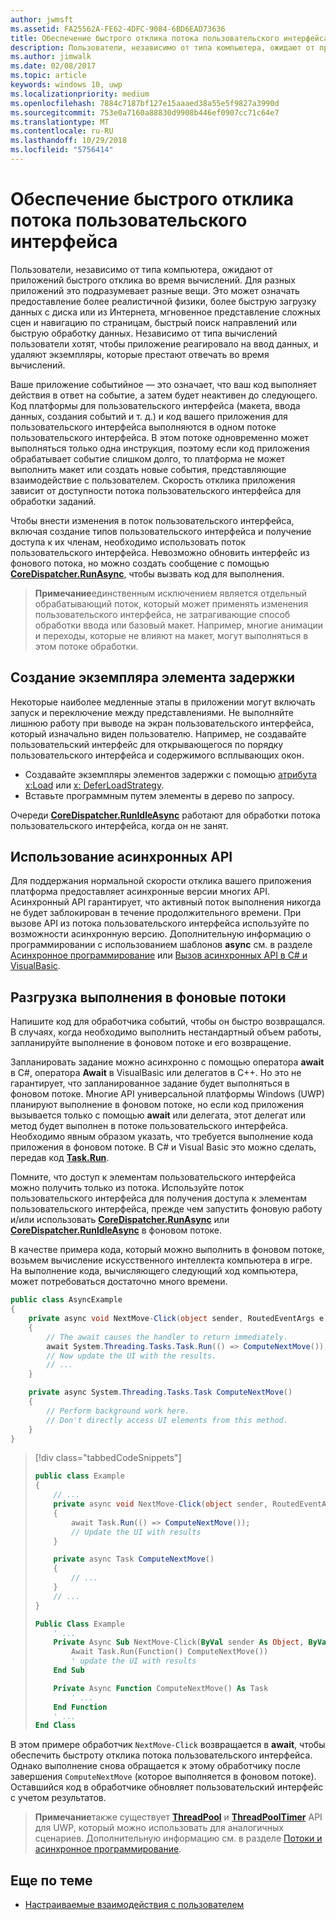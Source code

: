 ```yaml
---
author: jwmsft
ms.assetid: FA25562A-FE62-4DFC-9084-6BD6EAD73636
title: Обеспечение быстрого отклика потока пользовательского интерфейса
description: Пользователи, независимо от типа компьютера, ожидают от приложений быстрого отклика во время вычислений.
ms.author: jimwalk
ms.date: 02/08/2017
ms.topic: article
keywords: windows 10, uwp
ms.localizationpriority: medium
ms.openlocfilehash: 7884c7187bf127e15aaaed38a55e5f9827a3990d
ms.sourcegitcommit: 753e0a7160a88830d9908b446ef0907cc71c64e7
ms.translationtype: MT
ms.contentlocale: ru-RU
ms.lasthandoff: 10/29/2018
ms.locfileid: "5756414"
---
```

# <a name="keep-the-ui-thread-responsive"></a>Обеспечение быстрого отклика потока пользовательского интерфейса


Пользователи, независимо от типа компьютера, ожидают от приложений быстрого отклика во время вычислений. Для разных приложений это подразумевает разные вещи. Это может означать предоставление более реалистичной физики, более быструю загрузку данных с диска или из Интернета, мгновенное представление сложных сцен и навигацию по страницам, быстрый поиск направлений или быструю обработку данных. Независимо от типа вычислений пользователи хотят, чтобы приложение реагировало на ввод данных, и удаляют экземпляры, которые престают отвечать во время вычислений.

Ваше приложение событийное — это означает, что ваш код выполняет действия в ответ на событие, а затем будет неактивен до следующего. Код платформы для пользовательского интерфейса (макета, ввода данных, создания событий и т. д.) и код вашего приложения для пользовательского интерфейса выполняются в одном потоке пользовательского интерфейса. В этом потоке одновременно может выполняться только одна инструкция, поэтому если код приложения обрабатывает событие слишком долго, то платформа не может выполнить макет или создать новые события, представляющие взаимодействие с пользователем. Скорость отклика приложения зависит от доступности потока пользовательского интерфейса для обработки заданий.

Чтобы внести изменения в поток пользовательского интерфейса, включая создание типов пользовательского интерфейса и получение доступа к их членам, необходимо использовать поток пользовательского интерфейса. Невозможно обновить интерфейс из фонового потока, но можно создать сообщение с помощью [**CoreDispatcher.RunAsync**](https://msdn.microsoft.com/library/windows/apps/Hh750317), чтобы вызвать код для выполнения.

> **Примечание**единственным исключением является отдельный обрабатывающий поток, который может применять изменения пользовательского интерфейса, не затрагивающие способ обработки ввода или базовый макет. Например, многие анимации и переходы, которые не влияют на макет, могут выполняться в этом потоке обработки.

## <a name="delay-element-instantiation"></a>Создание экземпляра элемента задержки

Некоторые наиболее медленные этапы в приложении могут включать запуск и переключение между представлениями. Не выполняйте лишнюю работу при выводе на экран пользовательского интерфейса, который изначально виден пользователю. Например, не создавайте пользовательский интерфейс для открывающегося по порядку пользовательского интерфейса и содержимого всплывающих окон.

-   Создавайте экземпляры элементов задержки с помощью [атрибута x:Load](../xaml-platform/x-load-attribute.md) или [x: DeferLoadStrategy](https://msdn.microsoft.com/library/windows/apps/Mt204785).
-   Вставьте программным путем элементы в дерево по запросу.

Очереди [**CoreDispatcher.RunIdleAsync**](https://msdn.microsoft.com/library/windows/apps/Hh967918) работают для обработки потока пользовательского интерфейса, когда он не занят.

## <a name="use-asynchronous-apis"></a>Использование асинхронных API

Для поддержания нормальной скорости отклика вашего приложения платформа предоставляет асинхронные версии многих API. Асинхронный API гарантирует, что активный поток выполнения никогда не будет заблокирован в течение продолжительного времени. При вызове API из потока пользовательского интерфейса используйте по возможности асинхронную версию. Дополнительную информацию о программировании с использованием шаблонов **async** см. в разделе [Асинхронное программирование](https://msdn.microsoft.com/library/windows/apps/Mt187335) или [Вызов асинхронных API в C# и VisualBasic](https://msdn.microsoft.com/library/windows/apps/Mt187337).

## <a name="offload-work-to-background-threads"></a>Разгрузка выполнения в фоновые потоки

Напишите код для обработчика событий, чтобы он быстро возвращался. В случаях, когда необходимо выполнить нестандартный объем работы, запланируйте выполнение в фоновом потоке и его возвращение.

Запланировать задание можно асинхронно с помощью оператора **await** в C#, оператора **Await** в VisualBasic или делегатов в C++. Но это не гарантирует, что запланированное задание будет выполняться в фоновом потоке. Многие API универсальной платформы Windows (UWP) планируют выполнение в фоновом потоке, но если код приложения вызывается только с помощью **await** или делегата, этот делегат или метод будет выполнен в потоке пользовательского интерфейса. Необходимо явным образом указать, что требуется выполнение кода приложения в фоновом потоке. В C# и Visual Basic это можно сделать, передав код [**Task.Run**](https://msdn.microsoft.com/library/windows/apps/xaml/system.threading.tasks.task.run.aspx).

Помните, что доступ к элементам пользовательского интерфейса можно получить только из потока. Используйте поток пользовательского интерфейса для получения доступа к элементам пользовательского интерфейса, прежде чем запустить фоновую работу и/или использовать [**CoreDispatcher.RunAsync**](https://msdn.microsoft.com/library/windows/apps/Hh750317) или [**CoreDispatcher.RunIdleAsync**](https://msdn.microsoft.com/library/windows/apps/Hh967918) в фоновом потоке.

В качестве примера кода, который можно выполнить в фоновом потоке, возьмем вычисление искусственного интеллекта компьютера в игре. На выполнение кода, вычисляющего следующий ход компьютера, может потребоваться достаточно много времени.

```csharp
public class AsyncExample
{
    private async void NextMove-Click(object sender, RoutedEventArgs e)
    {
        // The await causes the handler to return immediately.
        await System.Threading.Tasks.Task.Run(() => ComputeNextMove());
        // Now update the UI with the results.
        // ...
    }

    private async System.Threading.Tasks.Task ComputeNextMove()
    {
        // Perform background work here.
        // Don't directly access UI elements from this method.
    }
}
```

> [!div class="tabbedCodeSnippets"]
> ```csharp
> public class Example
> {
>     // ...
>     private async void NextMove-Click(object sender, RoutedEventArgs e)
>     {
>         await Task.Run(() => ComputeNextMove());
>         // Update the UI with results
>     }
> 
>     private async Task ComputeNextMove()
>     {
>         // ...
>     }
>     // ...
> }
> ```
> ```vb
> Public Class Example
>     ' ...
>     Private Async Sub NextMove-Click(ByVal sender As Object, ByVal e As RoutedEventArgs)
>         Await Task.Run(Function() ComputeNextMove())
>         ' update the UI with results
>     End Sub
> 
>     Private Async Function ComputeNextMove() As Task
>         ' ...
>     End Function
>     ' ...
> End Class
> ```

В этом примере обработчик `NextMove-Click` возвращается в **await**, чтобы обеспечить быстроту отклика потока пользовательского интерфейса. Однако выполнение снова обращается к этому обработчику после завершения `ComputeNextMove` (которое выполняется в фоновом потоке). Оставшийся код в обработчике обновляет пользовательский интерфейс с учетом результатов.

> **Примечание**также существует [**ThreadPool**](https://msdn.microsoft.com/library/windows/apps/BR229621) и [**ThreadPoolTimer**](https://msdn.microsoft.com/library/windows/apps/windows.system.threading.threadpooltimer.aspx) API для UWP, который можно использовать для аналогичных сценариев. Дополнительную информацию см. в разделе [Потоки и асинхронное программирование](https://msdn.microsoft.com/library/windows/apps/Mt187340).

## <a name="related-topics"></a>Еще по теме

* [Настраиваемые взаимодействия с пользователем](https://msdn.microsoft.com/library/windows/apps/Mt185599)
